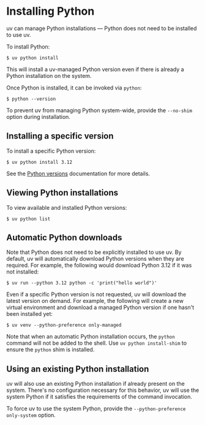 # Installing Python

uv can manage Python installations — Python does not need to be installed to use uv.

To install Python:

```console
$ uv python install
```

This will install a uv-managed Python version even if there is already a Python installation on the system.

Once Python is installed, it can be invoked via `python`:

```console
$ python --version
```

To prevent uv from managing Python system-wide, provide the `--no-shim` option during installation.

## Installing a specific version

To install a specific Python version:

```console
$ uv python install 3.12
```

See the [Python versions](../python-versions.md) documentation for more details.

## Viewing Python installations

To view available and installed Python versions:

```console
$ uv python list
```

## Automatic Python downloads

Note that Python does not need to be explicitly installed to use uv. By default, uv will automatically download Python versions when they are required. For example, the following would download Python 3.12 if it was not installed:

```console
$ uv run --python 3.12 python -c 'print("hello world")'
```

Even if a specific Python version is not requested, uv will download the latest version on demand. For example, the following will create a new virtual environment and download a managed Python version if one hasn't been installed yet:

```console
$ uv venv --python-preference only-managed
```

Note that when an automatic Python installation occurs, the `python` command will not be added to the shell. Use `uv python install-shim` to ensure the `python` shim is installed.

## Using an existing Python installation

uv will also use an existing Python installation if already present on the system. There's no configuration necessary for this behavior, uv will use the system Python if it satisfies the requirements of the command invocation.

To force uv to use the system Python, provide the `--python-preference only-system` option.
